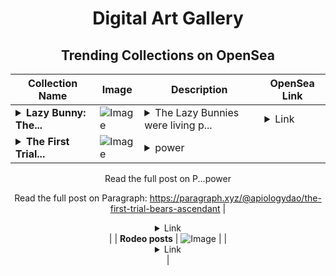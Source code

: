 <div align="center">

# Digital Art Gallery

## Trending Collections on OpenSea

| Collection Name                       | Image                                                                                     | Description                       | OpenSea Link                                                                                          |
|---------------------------------------|-------------------------------------------------------------------------------------------|-----------------------------------|--------------------------------------------------------------------------------------------------------|
| **<details><summary>Lazy Bunny: The...</summary>Lazy Bunny: The Hopping Dead</details>** | ![Image](https://i.seadn.io/s/raw/files/eb309dcdc942fa05d6c30d0c9eeeddac.jpg?w=500&auto=format?w=200&auto=format) | <details><summary>The Lazy Bunnies were living p...</summary>The Lazy Bunnies were living peacefully in their homes until a huge fire burned down the forest. 5555 Lazy Bunnies moved in hope of finding loving owners and a new home where they have lived ever since.Now 3 years later, The Lazy Bunnies have discovered that 200 hand-drawn uber rare bunnies also survived the forest fire. However, these bunnies stayed too long in the burnt forest amongst the chemical waste and other destroyed remnants and are now looking for the OG Lazy Bunnies who left them behind......</details> | <details><summary>Link</summary>[Lazy Bunny: The Hopping Dead](https://opensea.io/collection/lazy-bunny-the-hopping-dead-4)</details> |
| **<details><summary>The First Trial...</summary>The First Trial: Bears Ascendant</details>** | ![Image](https://i.seadn.io/s/raw/files/b9366a7589abe6f7cf7717de526f6aac.webp?w=500&auto=format?w=200&auto=format) | <details><summary>power

Read the full post on P...</summary>power

Read the full post on Paragraph: https://paragraph.xyz/@apiologydao/the-first-trial-bears-ascendant</details> | <details><summary>Link</summary>[The First Trial: Bears Ascendant](https://opensea.io/collection/the-first-trial-bears-ascendant-13)</details> |
| **Rodeo posts** | ![Image](https://i.seadn.io/s/raw/files/23d31a2d104ce50b63459baa4f1c4dfa.png?w=500&auto=format?w=200&auto=format) |  | <details><summary>Link</summary>[Rodeo posts](https://opensea.io/collection/rodeo-posts-4712)</details> |

</div>